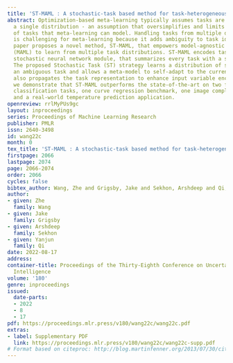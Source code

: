 ```yaml
---
title: 'ST-MAML : A stochastic-task based method for task-heterogeneous meta-learning'
abstract: Optimization-based meta-learning typically assumes tasks are sampled from
  a single distribution - an assumption that oversimplifies and limits the diversity
  of tasks that meta-learning can model. Handling tasks from multiple distributions
  is challenging for meta-learning because it adds ambiguity to task identities. This
  paper proposes a novel method, ST-MAML, that empowers model-agnostic meta-learning
  (MAML) to learn from multiple task distributions. ST-MAML encodes tasks using a
  stochastic neural network module, that summarizes every task with a stochastic representation.
  The proposed Stochastic Task (ST) strategy learns a distribution of solutions for
  an ambiguous task and allows a meta-model to self-adapt to the current task. ST-MAML
  also propagates the task representation to enhance input variable encodings. Empirically,
  we demonstrate that ST-MAML outperforms the state-of-the-art on two few-shot image
  classification tasks, one curve regression benchmark, one image completion problem,
  and a real-world temperature prediction application.
openreview: rrlMyPUs9gc
layout: inproceedings
series: Proceedings of Machine Learning Research
publisher: PMLR
issn: 2640-3498
id: wang22c
month: 0
tex_title: 'ST-MAML : A stochastic-task based method for task-heterogeneous meta-learning'
firstpage: 2066
lastpage: 2074
page: 2066-2074
order: 2066
cycles: false
bibtex_author: Wang, Zhe and Grigsby, Jake and Sekhon, Arshdeep and Qi, Yanjun
author:
- given: Zhe
  family: Wang
- given: Jake
  family: Grigsby
- given: Arshdeep
  family: Sekhon
- given: Yanjun
  family: Qi
date: 2022-08-17
address:
container-title: Proceedings of the Thirty-Eighth Conference on Uncertainty in Artificial
  Intelligence
volume: '180'
genre: inproceedings
issued:
  date-parts:
  - 2022
  - 8
  - 17
pdf: https://proceedings.mlr.press/v180/wang22c/wang22c.pdf
extras:
- label: Supplementary PDF
  link: https://proceedings.mlr.press/v180/wang22c/wang22c-supp.pdf
# Format based on citeproc: http://blog.martinfenner.org/2013/07/30/citeproc-yaml-for-bibliographies/
---
```

